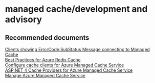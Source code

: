 <properties
	pageTitle="managed cache/development and advisory"
	description="managed cache/development and advisory"
	service="microsoft.cache"
	resource="redis"
	authors="aashu"
	displayOrder=""
	selfHelpType="generic"
	supportTopicIds="32421019"
	resourceTags=""
	productPesIds="14783"
	cloudEnvironments="public"
	articleId="d02d7b8f-d22d-4024-ac1e-ebe18d54ec4a"
/>

# managed cache/development and advisory


## **Recommended documents**
[Clients showing ErrorCode<ERRCA0016>:SubStatus<ES0001> Message connecting to Managed Cache](https://aka.ms/ManagedCacheSslCompat)<br>
[Best Practices for Azure Redis Cache](https://aka.ms/redis/bestpractices)<br> 
[Configure cache clients for Azure Managed Cache Service](http://aka.ms/managedcachedev)<br>
[ASP.NET 4 Cache Providers for Azure Managed Cache Service](https://msdn.microsoft.com/library/azure/dn386098.aspx)<br>
[Manage Azure Managed Cache Service](https://msdn.microsoft.com/library/azure/dn386099.aspx)
